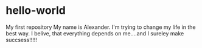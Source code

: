 # hello-world
My first repository
My name is Alexander.
I'm trying to change my life in the best way.
I belive, that everything depends on me....and I sureley make succsess!!!!!
